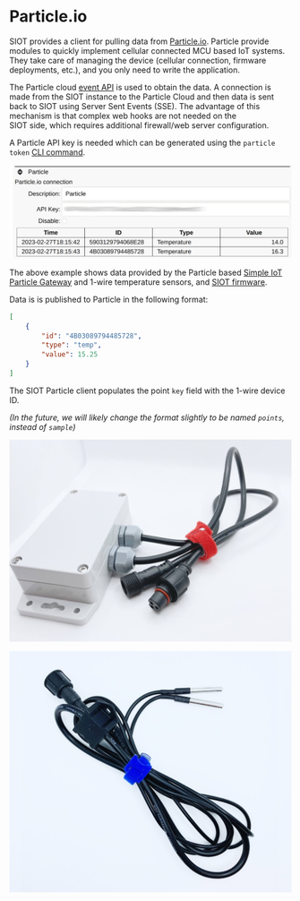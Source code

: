 # Particle.io

SIOT provides a client for pulling data from
[Particle.io](https://www.particle.io/). Particle provide modules to quickly
implement cellular connected MCU based IoT systems. They take care of managing
the device (cellular connection, firmware deployments, etc.), and you only need
to write the application.

The Particle cloud
[event API](https://docs.particle.io/reference/cloud-apis/api/#events) is used
to obtain the data. A connection is made from the SIOT instance to the Particle
Cloud and then data is sent back to SIOT using Server Sent Events (SSE). The
advantage of this mechanism is that complex web hooks are not needed on the  
SIOT side, which requires additional firewall/web server configuration.

A Particle API key is needed which can be generated using the `particle token`
[CLI command](https://docs.particle.io/getting-started/developer-tools/cli/).

![particle](images/particle.png)

The above example shows data provided by the Particle based
[Simple IoT Particle Gateway](https://github.com/simpleiot/hardware) and 1-wire
temperature sensors, and
[SIOT firmware](https://github.com/simpleiot/firmware/tree/master/siot-fw).

Data is is published to Particle in the following format:

```json
[
	{
		"id": "4B03089794485728",
		"type": "temp",
		"value": 15.25
	}
]
```

The SIOT Particle client populates the point `key` field with the 1-wire device
ID.

_(In the future, we will likely change the format slightly to be named `points`,
instead of `sample`)_

![gw](images/gw.jpg)

![temp](images/node-tmp.jpg)
